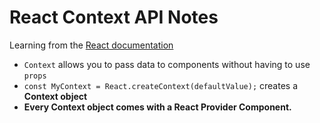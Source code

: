 # React Context API Notes

Learning from the [React documentation](https://reactjs.org/docs/context.html)

- `Context` allows you to pass data to components without having to use `props`
- `const MyContext = React.createContext(defaultValue);` creates a **Context object**
- **Every Context object comes with a React Provider Component.**

